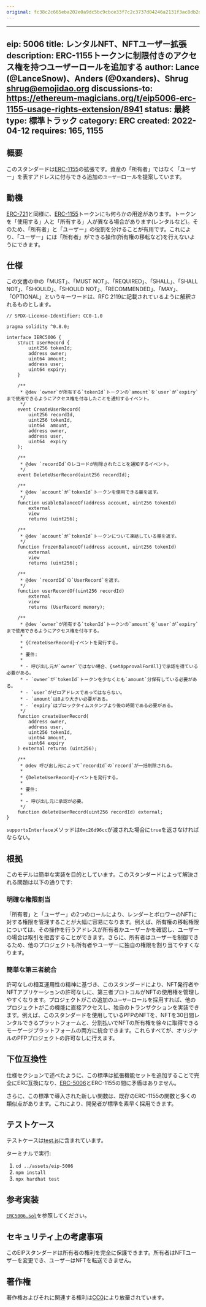 ```yaml
---
original: fc38c2c665eba202e0a9dc5bc9cbce33f7c2c3737d04246a2131f3ac8db2d219
---
```


---
eip: 5006
title: レンタルNFT、NFTユーザー拡張
description: ERC-1155トークンに制限付きのアクセス権を持つユーザーロールを追加する
author: Lance (@LanceSnow)、Anders (@0xanders)、Shrug <shrug@emojidao.org>
discussions-to: https://ethereum-magicians.org/t/eip5006-erc-1155-usage-rights-extension/8941
status: 最終
type: 標準トラック
category: ERC
created: 2022-04-12
requires: 165, 1155
---

## 概要

このスタンダードは[ERC-1155](./eip-1155.md)の拡張です。資産の「所有者」ではなく「ユーザー」を表すアドレスに付与できる追加の`ユーザー`ロールを提案しています。

## 動機

[ERC-721](./eip-721.md)と同様に、[ERC-1155](./eip-1155.md)トークンにも何らかの用途があります。トークンを「使用する」人と「所有する」人が異なる場合があります(レンタルなど)。そのため、「所有者」と「ユーザー」の役割を分けることが有用です。これにより、「ユーザー」には「所有者」ができる操作(所有権の移転など)を行えないようにできます。

## 仕様

この文書の中の「MUST」、「MUST NOT」、「REQUIRED」、「SHALL」、「SHALL NOT」、「SHOULD」、「SHOULD NOT」、「RECOMMENDED」、「MAY」、「OPTIONAL」というキーワードは、RFC 2119に記載されているように解釈されるものとします。

```solidity
// SPDX-License-Identifier: CC0-1.0

pragma solidity ^0.8.0;

interface IERC5006 {
    struct UserRecord {
        uint256 tokenId;
        address owner;
        uint64 amount;
        address user;
        uint64 expiry;
    }
    
    /**
     * @dev `owner`が所有する`tokenId`トークンの`amount`を`user`が`expiry`まで使用できるようにアクセス権を付与したことを通知するイベント。
     */
    event CreateUserRecord(
        uint256 recordId,
        uint256 tokenId,
        uint64  amount,
        address owner,
        address user,
        uint64  expiry
    );

    /**
     * @dev `recordId`のレコードが削除されたことを通知するイベント。
     */
    event DeleteUserRecord(uint256 recordId);

    /**
     * @dev `account`が`tokenId`トークンを使用できる量を返す。
     */
    function usableBalanceOf(address account, uint256 tokenId)
        external
        view
        returns (uint256);

    /**
     * @dev `account`が`tokenId`トークンについて凍結している量を返す。
     */
    function frozenBalanceOf(address account, uint256 tokenId)
        external
        view
        returns (uint256);

    /**
     * @dev `recordId`の`UserRecord`を返す。
     */
    function userRecordOf(uint256 recordId)
        external
        view
        returns (UserRecord memory);

    /**
     * @dev `owner`が所有する`tokenId`トークンの`amount`を`user`が`expiry`まで使用できるようにアクセス権を付与する。
     *
     * {CreateUserRecord}イベントを発行する。
     *
     * 要件:
     *
     * - 呼び出し元が`owner`ではない場合、{setApprovalForAll}で承認を得ている必要がある。
     * - `owner`が`tokenId`トークンを少なくとも`amount`分保有している必要がある。
     * - `user`がゼロアドレスであってはならない。
     * - `amount`は0より大きい必要がある。
     * - `expiry`はブロックタイムスタンプより後の時間である必要がある。
     */
    function createUserRecord(
        address owner,
        address user,
        uint256 tokenId,
        uint64 amount,
        uint64 expiry
    ) external returns (uint256);

    /**
     * @dev 呼び出し元によって`recordId`の`record`が一括削除される。
     *
     * {DeleteUserRecord}イベントを発行する。
     *
     * 要件:
     *
     * - 呼び出し元に承認が必要。
     */
    function deleteUserRecord(uint256 recordId) external;
}

```

`supportsInterface`メソッドは`0xc26d96cc`が渡された場合に`true`を返さなければならない。

## 根拠

このモデルは簡単な実装を目的としています。このスタンダードによって解決される問題は以下の通りです:

### 明確な権限割当

「所有者」と「ユーザー」の2つのロールにより、レンダーとボロワーのNFTに対する権限を管理することが大幅に容易になります。例えば、所有権の移転権限については、その操作を行うアドレスが所有者かユーザーかを確認し、ユーザーの場合は取引を拒否することができます。さらに、所有者はユーザーを制御できるため、他のプロジェクトも所有者やユーザーに独自の権限を割り当てやすくなります。

### 簡単な第三者統合

許可なしの相互運用性の精神に基づき、このスタンダードにより、NFT発行者やNFTアプリケーションの許可なしに、第三者プロトコルがNFTの使用権を管理しやすくなります。プロジェクトがこの追加の`ユーザー`ロールを採用すれば、他のプロジェクトがこの機能に直接アクセスし、独自のトランザクションを実装できます。例えば、このスタンダードを使用しているPFPのNFTを、NFTを30日間レンタルできるプラットフォームと、分割払いでNFTの所有権を徐々に取得できるモーゲージプラットフォームの両方に統合できます。これらすべてが、オリジナルのPFPプロジェクトの許可なしに行えます。

## 下位互換性

仕様セクションで述べたように、この標準は拡張機能セットを追加することで完全にERC互換になり、[ERC-5006](./eip-5006.md)とERC-1155の間に矛盾はありません。

さらに、この標準で導入された新しい関数は、既存のERC-1155の関数と多くの類似点があります。これにより、開発者が標準を素早く採用できます。

## テストケース

テストケースは[test.js](../assets/eip-5006/test/test.ts)に含まれています。

ターミナルで実行:

1. ```cd ../assets/eip-5006```
1. ```npm install```
1. ```npx hardhat test```

## 参考実装

[`ERC5006.sol`](../assets/eip-5006/contracts/ERC5006.sol)を参照してください。

## セキュリティ上の考慮事項

このEIPスタンダードは所有者の権利を完全に保護できます。所有者はNFTユーザーを変更でき、ユーザーはNFTを転送できません。

## 著作権

著作権およびそれに関連する権利は[CC0](../LICENSE.md)により放棄されています。